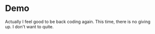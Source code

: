# Demo

Actually  I feel good to be back coding again.
This time, there is no giving up. I don't want to quite.
